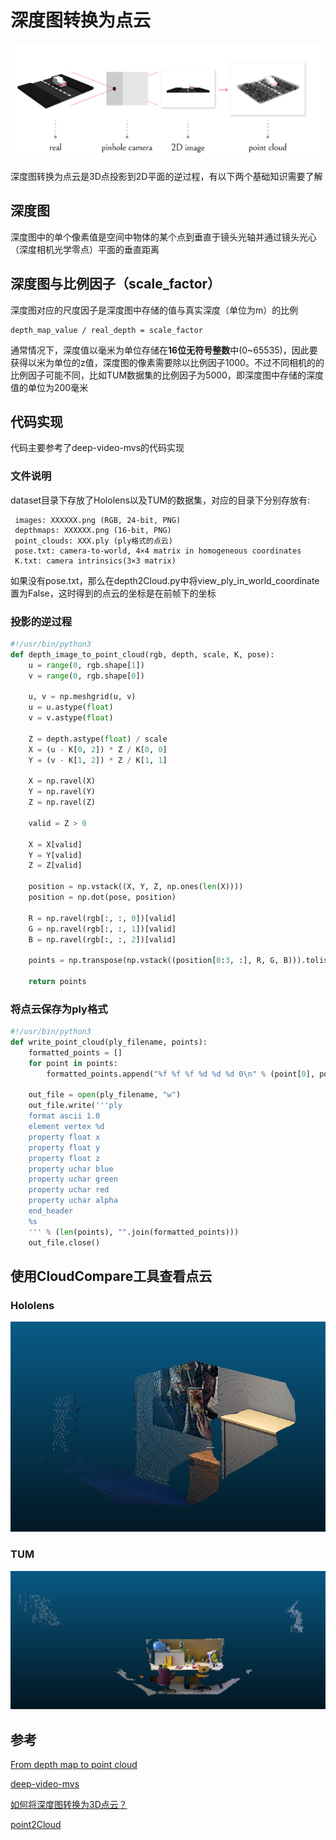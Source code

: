 # 深度图转换为点云
![pipeline](images/pipeline.png)

深度图转换为点云是3D点投影到2D平面的逆过程，有以下两个基础知识需要了解
## 深度图
深度图中的单个像素值是空间中物体的某个点到垂直于镜头光轴并通过镜头光心（深度相机光学零点）平面的垂直距离
## 深度图与比例因子（scale_factor）
深度图对应的尺度因子是深度图中存储的值与真实深度（单位为m）的比例
```
depth_map_value / real_depth = scale_factor
```
通常情况下，深度值以毫米为单位存储在**16位无符号整数**中(0~65535)，因此要获得以米为单位的z值，深度图的像素需要除以比例因子1000。不过不同相机的的比例因子可能不同，比如TUM数据集的比例因子为5000，即深度图中存储的深度值的单位为200毫米

## 代码实现
代码主要参考了deep-video-mvs的代码实现

### 文件说明
dataset目录下存放了Hololens以及TUM的数据集，对应的目录下分别存放有:
```
 images: XXXXXX.png (RGB, 24-bit, PNG)
 depthmaps: XXXXXX.png (16-bit, PNG)
 point_clouds: XXX.ply (ply格式的点云)
 pose.txt: camera-to-world, 4×4 matrix in homogeneous coordinates
 K.txt: camera intrinsics(3×3 matrix)
```
如果没有pose.txt，那么在depth2Cloud.py中将view_ply_in_world_coordinate置为False，这时得到的点云的坐标是在前帧下的坐标
### 投影的逆过程

```python
#!/usr/bin/python3
def depth_image_to_point_cloud(rgb, depth, scale, K, pose):
    u = range(0, rgb.shape[1])
    v = range(0, rgb.shape[0])

    u, v = np.meshgrid(u, v)
    u = u.astype(float)
    v = v.astype(float)

    Z = depth.astype(float) / scale
    X = (u - K[0, 2]) * Z / K[0, 0]
    Y = (v - K[1, 2]) * Z / K[1, 1]

    X = np.ravel(X)
    Y = np.ravel(Y)
    Z = np.ravel(Z)

    valid = Z > 0

    X = X[valid]
    Y = Y[valid]
    Z = Z[valid]

    position = np.vstack((X, Y, Z, np.ones(len(X))))
    position = np.dot(pose, position)

    R = np.ravel(rgb[:, :, 0])[valid]
    G = np.ravel(rgb[:, :, 1])[valid]
    B = np.ravel(rgb[:, :, 2])[valid]

    points = np.transpose(np.vstack((position[0:3, :], R, G, B))).tolist()

    return points
```

### 将点云保存为ply格式
```python
#!/usr/bin/python3
def write_point_cloud(ply_filename, points):
    formatted_points = []
    for point in points:
        formatted_points.append("%f %f %f %d %d %d 0\n" % (point[0], point[1], point[2], point[3], point[4], point[5]))

    out_file = open(ply_filename, "w")
    out_file.write('''ply
    format ascii 1.0
    element vertex %d
    property float x
    property float y
    property float z
    property uchar blue
    property uchar green
    property uchar red
    property uchar alpha
    end_header
    %s
    ''' % (len(points), "".join(formatted_points)))
    out_file.close()
```

## 使用CloudCompare工具查看点云
### Hololens
![Hololens_ply](images/Hololens_ply.png)
### TUM
![TUM_ply](images/TUM_ply.png)

## 参考
[From depth map to point cloud](https://medium.com/yodayoda/from-depth-map-to-point-cloud-7473721d3f)

[deep-video-mvs](https://github.com/ardaduz/deep-video-mvs)

[如何将深度图转换为3D点云？](https://www.coder.work/article/2032574)

[point2Cloud](https://github.com/vitalemonate/depth2Cloud)